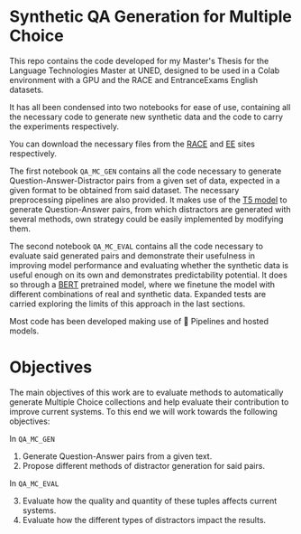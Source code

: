 # Synthetic QA Generation for Multiple Choice

This repo contains the code developed for my Master's Thesis for the Language Technologies Master at UNED,
designed to be used in a Colab environment with a GPU and the RACE and EntranceExams English datasets.

It has all been condensed into two notebooks for ease of use, containing all the necessary code
to generate new synthetic data and the code to carry the experiments respectively.

You can download the necessary files from the [RACE](https://www.cs.cmu.edu/~glai1/data/race/) and [EE](http://nlp.uned.es/entrance-exams/)
sites respectively.

The first notebook `QA_MC_GEN` contains all the code necessary to generate Question-Answer-Distractor pairs from a given set of data, expected in a given format to be obtained from said dataset. The necessary preprocessing pipelines are also provided. It makes use of the [T5 model](https://huggingface.co/docs/transformers/model_doc/t5) to generate Question-Answer pairs, from which distractors are generated with several methods,
own strategy could be easily implemented by modifying them.

The second notebook `QA_MC_EVAL` contains all the code necessary to evaluate said generated pairs and demonstrate their usefulness in improving model performance and evaluating whether the synthetic data is useful enough on its own and demonstrates predictability potential.
It does so through a [BERT](https://huggingface.co/docs/transformers/model_doc/bert) pretrained model, where we finetune the model 
with different combinations of real and synthetic data. Expanded tests are carried exploring the limits of this approach in the last sections.

Most code has been developed making use of 🤗 Pipelines and hosted models.

# Objectives

The main objectives of this work are to evaluate methods to automatically generate Multiple Choice collections and help evaluate their contribution to improve current systems. To this end we will work towards the following objectives:

In `QA_MC_GEN`

1. Generate Question-Answer pairs from a given text.
2. Propose different methods of distractor generation for said pairs.

In `QA_MC_EVAL`

3. Evaluate how the quality and quantity of these tuples affects current systems.
4. Evaluate how the different types of distractors impact the results.
